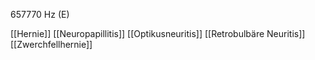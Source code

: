 657770 Hz (E)

[[Hernie]]
[[Neuropapillitis]]
[[Optikusneuritis]]
[[Retrobulbäre Neuritis]]
[[Zwerchfellhernie]]